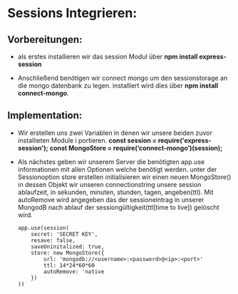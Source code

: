 # Sessions Integrieren:

## Vorbereitungen:
- als erstes installieren wir das session  Modul über **npm install express-session**
  
- Anschließend benötigen wir connect mongo um den sessionstorage an die mongo datenbank zu legen.
  installiert wird dies über **npm install connect-mongo**.

## Implementation:

- Wir erstellen uns zwei Variablen in denen wir unsere beiden zuvor installieten Module i portieren.
    **const session = require('express-session');**
    **const MongoStore = require(‘connect-mongo’)(session);**

- Als nächstes geben wir unserem Server die benötigten app.use informationen mit allen Optionen welche benötigt werden. unter der Sessionoption store erstellen initialisieren wir einen neuen MongoStore() in dessen Objekt wir unseren connectionstring unsere session ablaufzeit, in sekunden, minuten, stunden, tagen, angeben(ttl). Mit autoRemove wird angegeben das der sessioneintrag in unserer MongodB nach ablauf der sessiongültigkeit(ttl[time to live]) gelöscht wird.
    ```
    app.use(session(
        secret: 'SECRET KEY',
        resave: false,
        saveUninitalized: true,
        store: new MongoStore({
            url: 'mongodb://<username>:<password>@<ip>:<port>'
            ttl: 14*24*60*60
            autoRemove: 'native
        })
    ))
    ```